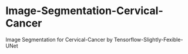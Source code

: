 # Image-Segmentation-Cervical-Cancer
Image Segmentation for Cervical-Cancer by Tensorflow-Slightly-Fexible-UNet
